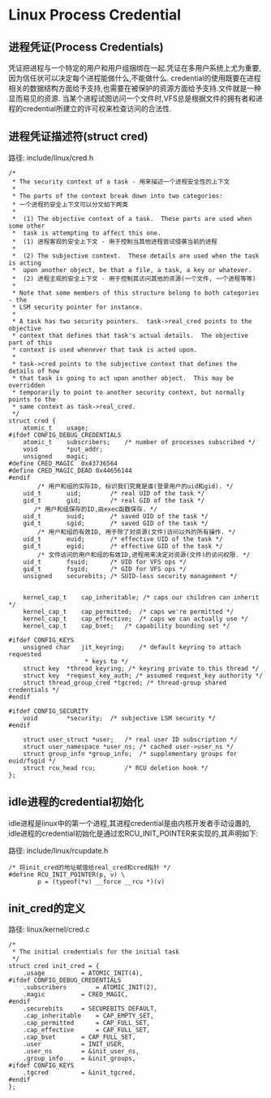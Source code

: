 Linux Process Credential
================================================================================

进程凭证(Process Credentials)
--------------------------------------------------------------------------------

凭证把进程与一个特定的用户和用户组捆绑在一起.凭证在多用户系统上尤为重要,因为信任状可以决定每个进程能做什么,不能做什么.
credential的使用既要在进程相关的数据结构方面给予支持,也需要在被保护的资源方面给予支持.文件就是一种显而易见的资源.
当某个进程试图访问一个文件时,VFS总是根据文件的拥有者和进程的credential所建立的许可权来检查访问的合法性.

## 进程凭证描述符(struct cred)

路径: include/linux/cred.h

```
/*
 * The security context of a task - 用来描述一个进程安全性的上下文
 *
 * The parts of the context break down into two categories:
 * 一个进程的安全上下文可以分文如下两类
 *
 *  (1) The objective context of a task.  These parts are used when some other
 *  task is attempting to affect this one.
 *  (1) 进程客观的安全上下文 - 用于控制当其他进程尝试侵袭当前的进程
 *
 *  (2) The subjective context.  These details are used when the task is acting
 *  upon another object, be that a file, a task, a key or whatever.
 *  (2) 进程主观的安全上下文 - 用于控制其访问其他的资源(一个文件, 一个进程等等)
 *
 * Note that some members of this structure belong to both categories - the
 * LSM security pointer for instance.
 *
 * A task has two security pointers.  task->real_cred points to the objective
 * context that defines that task's actual details.  The objective part of this
 * context is used whenever that task is acted upon.
 *
 * task->cred points to the subjective context that defines the details of how
 * that task is going to act upon another object.  This may be overridden
 * temporarily to point to another security context, but normally points to the
 * same context as task->real_cred.
 */
struct cred {
	atomic_t	usage;
#ifdef CONFIG_DEBUG_CREDENTIALS
	atomic_t	subscribers;	/* number of processes subscribed */
	void		*put_addr;
	unsigned	magic;
#define CRED_MAGIC	0x43736564
#define CRED_MAGIC_DEAD	0x44656144
#endif
        /* 用户和组的实际ID, 标识我们究竟是谁(登录用户的uid和gid). */
	uid_t		uid;		/* real UID of the task */
	gid_t		gid;		/* real GID of the task */
       /* 用户和组保存的ID,由exec函数保存. */
	uid_t		suid;		/* saved UID of the task */
	gid_t		sgid;		/* saved GID of the task */
        /* 用户和组的有效ID, 用于除了对资源(文件)访问以外的所有操作. */
	uid_t		euid;		/* effective UID of the task */
	gid_t		egid;		/* effective GID of the task */
        /* 文件访问的用户和组的有效ID,进程用来决定对资源(文件)的访问权限. */
	uid_t		fsuid;		/* UID for VFS ops */
	gid_t		fsgid;		/* GID for VFS ops */
	unsigned	securebits;	/* SUID-less security management */


	kernel_cap_t	cap_inheritable; /* caps our children can inherit */
	kernel_cap_t	cap_permitted;	/* caps we're permitted */
	kernel_cap_t	cap_effective;	/* caps we can actually use */
	kernel_cap_t	cap_bset;	/* capability bounding set */

#ifdef CONFIG_KEYS
	unsigned char	jit_keyring;	/* default keyring to attach requested
					 * keys to */
	struct key	*thread_keyring; /* keyring private to this thread */
	struct key	*request_key_auth; /* assumed request_key authority */
	struct thread_group_cred *tgcred; /* thread-group shared credentials */
#endif

#ifdef CONFIG_SECURITY
	void		*security;	/* subjective LSM security */
#endif

	struct user_struct *user;	/* real user ID subscription */
	struct user_namespace *user_ns; /* cached user->user_ns */
	struct group_info *group_info;	/* supplementary groups for euid/fsgid */
	struct rcu_head	rcu;		/* RCU deletion hook */
};
```

## idle进程的credential初始化

idle进程是linux中的第一个进程,其进程credential是由内核开发者手动设置的,
idle进程的credential初始化是通过宏RCU_INIT_POINTER来实现的,其声明如下:

路径: include/linux/rcupdate.h

```
/* 将init_cred的地址赋值给real_cred和cred指针 */
#define RCU_INIT_POINTER(p, v) \
		p = (typeof(*v) __force __rcu *)(v)
```

## init_cred的定义

路径: linux/kernel/cred.c

```
/*
 * The initial credentials for the initial task
 */
struct cred init_cred = {
	.usage			= ATOMIC_INIT(4),
#ifdef CONFIG_DEBUG_CREDENTIALS
	.subscribers		= ATOMIC_INIT(2),
	.magic			= CRED_MAGIC,
#endif
	.securebits		= SECUREBITS_DEFAULT,
	.cap_inheritable	= CAP_EMPTY_SET,
	.cap_permitted		= CAP_FULL_SET,
	.cap_effective		= CAP_FULL_SET,
	.cap_bset		= CAP_FULL_SET,
	.user			= INIT_USER,
	.user_ns		= &init_user_ns,
	.group_info		= &init_groups,
#ifdef CONFIG_KEYS
	.tgcred			= &init_tgcred,
#endif
};
```